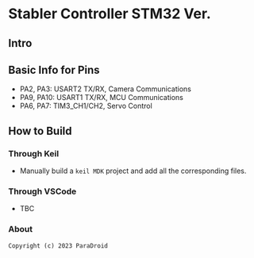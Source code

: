 # Stabler Controller STM32 Ver.

## Intro



## Basic Info for Pins

* PA2, PA3: USART2 TX/RX, Camera Communications
* PA9, PA10: USART1 TX/RX, MCU Communications
* PA6, PA7: TIM3_CH1/CH2, Servo Control

## How to Build

### Through Keil

* Manually build a ``keil MDK`` project and add all the corresponding files.

### Through VSCode

* TBC

### About
```
Copyright (c) 2023 ParaDroid
```